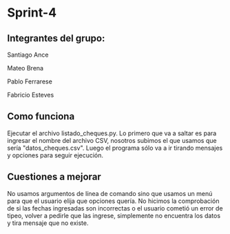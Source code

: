# Sprint-4

## Integrantes del grupo:

Santiago Ance

Mateo Brena

Pablo Ferrarese

Fabricio Esteves


## Como funciona
Ejecutar el archivo listado_cheques.py. 
Lo primero que va a saltar es para ingresar el nombre del archivo CSV, nosotros subimos el que usamos que sería "datos_cheques.csv". 
Luego el programa sólo va a ir tirando mensajes y opciones para seguir ejecución.


## Cuestiones a mejorar
No usamos argumentos de línea de comando sino que usamos un menú para que el usuario elija que opciones quería.
No hicimos la comprobación de si las fechas ingresadas son incorrectas o el usuario cometió un error de tipeo, volver a pedirle que las ingrese, simplemente no encuentra los datos y tira mensaje que no existe.

